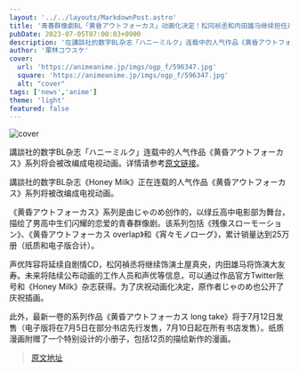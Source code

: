 ```yaml
---
layout: '../../layouts/MarkdownPost.astro'
title: '青春群像劇BL「黄昏アウトフォーカス」动画化决定！松冈祯丞和内田雄马继续担任声优'
pubDate: 2023-07-05T07:00:03+0900
description: '在講談社的数字BL杂志「ハニーミルク」连载中的人气作品《黄昏アウトフォーカス》系列将会被改编成电视动画。'
author: '栗林コウスケ'
cover:
  url: 'https://animeanime.jp/imgs/ogp_f/596347.jpg'
  square: 'https://animeanime.jp/imgs/ogp_f/596347.jpg'
  alt: "cover"
tags: ['news','anime']
theme: 'light'
featured: false
---
```


![cover](https://animeanime.jp/imgs/ogp_f/596347.jpg)

講談社的数字BL杂志「ハニーミルク」连载中的人气作品《黄昏アウトフォーカス》系列将会被改编成电视动画。详情请参考[原文链接](https://animeanime.jp/article/2023/07/05/78363.html)。

講談社的数字BL杂志《Honey Milk》正在连载的人气作品《黄昏アウトフォーカス》系列将被改编成电视动画。

《黄昏アウトフォーカス》系列是由じゃのめ创作的，以绿丘高中电影部为舞台，描绘了男高中生们闪耀的恋爱的青春群像剧。该系列包括《残像スローモーション》、《黄昏アウトフォーカス overlap》和《宵々モノローグ》，累计销量达到25万册（纸质和电子版合计）。

声优阵容将延续自剧情CD，松冈禎丞将继续饰演土屋真央，内田雄马将饰演大友寿。未来将陆续公布动画的工作人员和声优等信息，可以通过作品官方Twitter账号和《Honey Milk》杂志获得。为了庆祝动画化决定，原作者じゃのめ也公开了庆祝插画。

此外，最新一卷的系列作品《黄昏アウトフォーカス long take》将于7月12日发售（电子版将在7月5日在部分书店先行发售，7月10日起在所有书店发售）。纸质漫画附赠了一个特别设计的小册子，包括12页的描绘新作的漫画。

>[原文地址](https://animeanime.jp/article/2023/07/05/78363.html)  